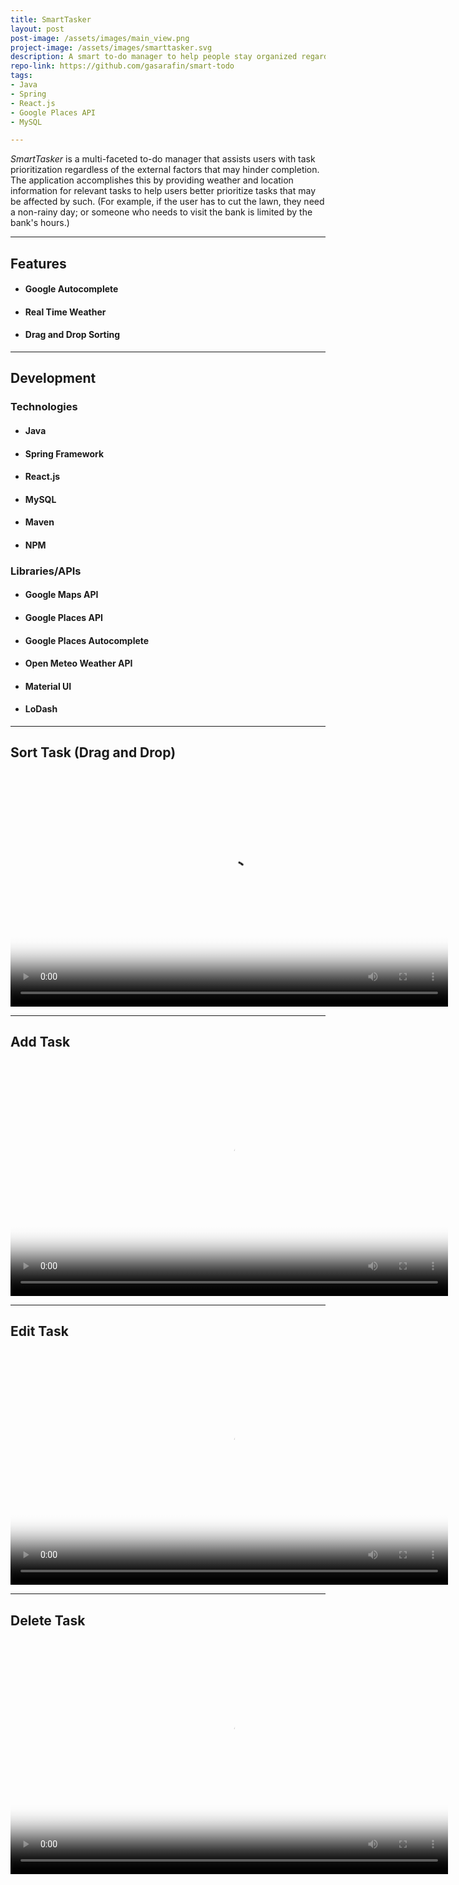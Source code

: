 ```yaml
---
title: SmartTasker
layout: post
post-image: /assets/images/main_view.png
project-image: /assets/images/smarttasker.svg
description: A smart to-do manager to help people stay organized regardless of external factors.
repo-link: https://github.com/gasarafin/smart-todo
tags:
- Java
- Spring
- React.js
- Google Places API
- MySQL

---
```


*SmartTasker* is a multi-faceted to-do manager that assists users with task prioritization regardless of the external factors that may hinder completion. The application accomplishes this by providing weather and location information for relevant tasks to help users better prioritize tasks that may be affected by such. (For example, if the user has to cut the lawn, they need a non-rainy day; or someone who needs to visit the bank is limited by the bank's hours.)

---

## Features
- #### Google Autocomplete
- #### Real Time Weather
- #### Drag and Drop Sorting

---

## Development

### Technologies
- #### Java
- #### Spring Framework
- #### React.js
- #### MySQL
- #### Maven
- #### NPM

### Libraries/APIs
- #### Google Maps API
- #### Google Places API
- #### Google Places Autocomplete
- #### Open Meteo Weather API
- #### Material UI
- #### LoDash

---

## Sort Task (Drag and Drop)

<video width="700" height="376" src="../assets/images/Sort_Tasks.mp4" frameborder="0" poster="/../assets/images/sort_poster.png" controls title="Sort Tasks"></video>

---

## Add Task

<video width="700" height="376" src="../assets/images/Add_Task.mp4" frameborder="0" poster="/../assets/images/add_poster.png" controls title="Add Task"></video>

---

## Edit Task

<video width="700" height="376" src="../assets/images/Edit_Task.mp4" frameborder="0" poster="/../assets/images/edit_poster.png" controls title="Edit Task"></video>

---

## Delete Task

<video width="700" height="376" src="../assets/images/Delete_Task.mp4" frameborder="0" poster="/../assets/images/delete_poster.png" controls title="Delete Task"></video>
